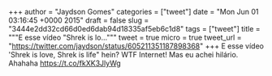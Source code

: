 
+++
author = "Jaydson Gomes"
categories = ["tweet"]
date = "Mon Jun 01 03:16:45 +0000 2015"
draft = false
slug = "3444e2dd32cd66d0ed6dab94d18335af5eb6c1d8"
tags = ["tweet"]
title = """E esse vídeo "Shrek is lo..."""
tweet = true
micro = true
tweet_url = "https://twitter.com/jaydson/status/605211351187898368"
+++
E esse vídeo 'Shrek is love, Shrek is life" hein? WTF Internet! Mas eu achei hilário. Ahahaha https://t.co/fkXK3JlyWg
